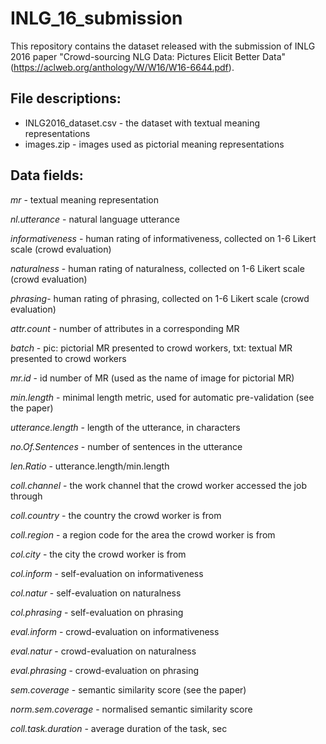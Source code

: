 # INLG_16_submission

This repository contains the dataset released with the submission of INLG 2016 paper "Crowd-sourcing NLG Data: Pictures Elicit Better Data" (https://aclweb.org/anthology/W/W16/W16-6644.pdf).

## File descriptions:

* INLG2016_dataset.csv - the dataset with textual meaning representations
* images.zip - images used as pictorial meaning representations 

## Data fields:

*mr* - textual meaning representation

*nl.utterance* - natural language utterance

*informativeness* - human rating of informativeness, collected on 1-6 Likert scale (crowd evaluation)

*naturalness* - human rating of naturalness, collected on 1-6 Likert scale (crowd evaluation)

*phrasing*- human rating of phrasing, collected on 1-6 Likert scale (crowd evaluation)

*attr.count* - number of attributes in a corresponding MR

*batch* - pic: pictorial MR presented to crowd workers, txt: textual MR presented to crowd workers

*mr.id* - id number of MR (used as the name of image for pictorial MR)

*min.length* - minimal length metric, used for automatic pre-validation (see the paper)

*utterance.length* - length of the utterance, in characters

*no.Of.Sentences* - number of sentences in the utterance

*len.Ratio* - utterance.length/min.length

*coll.channel* - the work channel that the crowd worker accessed the job through

*coll.country* - the country the crowd worker is from

*coll.region* - a region code for the area the crowd worker is from

*col.city* - the city the crowd worker is from

*col.inform* - self-evaluation on informativeness

*col.natur* - self-evaluation on naturalness

*col.phrasing* - self-evaluation on phrasing

*eval.inform* - crowd-evaluation on informativeness

*eval.natur* - crowd-evaluation on naturalness

*eval.phrasing* - crowd-evaluation on phrasing

*sem.coverage* -  semantic similarity score (see the paper)

*norm.sem.coverage* - normalised semantic similarity score

*coll.task.duration* - average duration of the task, sec

